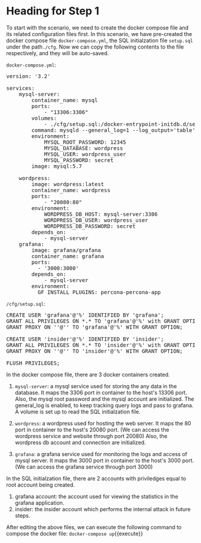 # Heading for Step 1

To start with the scenario, we need to create the docker compose file and its related configuration files first.
In this scenario, we have pre-created the docker compose file `docker-compose.yml`, the SQL initialzation file `setup.sql` under the path`./cfg`.
Now we can copy the following contents to the file respectively, and they will be auto-saved.


`docker-compose.yml`:
<pre class="file" data-target="clipboard">
version: '3.2' 
 
services: 
    mysql-server: 
        container_name: mysql 
        ports: 
            - "13306:3306"    
        volumes:  
            - ./cfg/setup.sql:/docker-entrypoint-initdb.d/setup.sql
        command: mysqld --general_log=1 --log_output='table'
        environment: 
            MYSQL_ROOT_PASSWORD: 12345 
            MYSQL_DATABASE: wordpress 
            MYSQL_USER: wordpress_user 
            MYSQL_PASSWORD: secret 
        image: mysql:5.7 
    
    wordpress: 
        image: wordpress:latest 
        container_name: wordpress 
        ports: 
            - "20080:80" 
        environment: 
            WORDPRESS_DB_HOST: mysql-server:3306 
            WORDPRESS_DB_USER: wordpress_user 
            WORDPRESS_DB_PASSWORD: secret 
        depends_on: 
            - mysql-server 
    grafana:
        image: grafana/grafana
        container_name: grafana
        ports:
          - '3000:3000'
        depends_on:
            - mysql-server 
        environment:
          GF_INSTALL_PLUGINS: percona-percona-app
</pre>

`/cfg/setup.sql`:
<pre class="file" data-target="clipboard">
CREATE USER 'grafana'@'%' IDENTIFIED BY 'grafana';
GRANT ALL PRIVILEGES ON *.* TO 'grafana'@'%' with GRANT OPTION;
GRANT PROXY ON ''@'' TO 'grafana'@'%' WITH GRANT OPTION;

CREATE USER 'insider'@'%' IDENTIFIED BY 'insider';
GRANT ALL PRIVILEGES ON *.* TO 'insider'@'%' with GRANT OPTION;
GRANT PROXY ON ''@'' TO 'insider'@'%' WITH GRANT OPTION;

FLUSH PRIVILEGES;
</pre>


In the docker compose file, there are 3 docker containers created.

1.	`mysql-server`: a mysql service used for storing the any data in the database.
	It maps the 3306 port in container to the host's 13306 port.
	Also, the mysql root password and the mysql account are initialized.
	The general_log is enabled, to keep tracking query logs and pass to grafana.
	A volume is set up to read the SQL initialzation file.

2.	`wordpress`: a wordpress used for hosting the web server.
	It maps the 80 port in container to the host's 20080 port. (We can access the wordpress service and website through port 20080)
	Also, the wordpress db account and connection are initialized.
	
3.	`grafana`: a grafana service used for monitoring the logs and access of mysql server.
	It maps the 3000 port in container to the host's 3000 port. (We can access the grafana service through port 3000)

In the SQL initialzation file, there are 2 accounts with priviledges equal to root account being created.

1.	grafana account: the account used for viewing the statistics in the grafana application.
2.	insider: the insider account which performs the internal attack in future steps.


After editing the above files, we can execute the following command to compose the docker file:
`docker-compose up`{{execute}}

